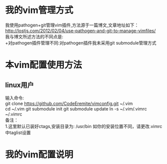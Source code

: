 # 我的vim管理方式
我使用pathogen+git管理vim插件,方法源于一篇博文,文章地址如下：  
<http://lostjs.com/2012/02/04/use-pathogen-and-git-to-manage-vimfiles/>  
我与博文所述方法的不同点是:  
+对pathogen插件管理不同:对pathogen插件我未采用git submodule管理方式  
# 本vim配置使用方法
## linux用户
输入命令:  
    git clone https://github.com/CodeEremite/vimconfig.git ~/.vim  
    cd ~/.vim
    git submodule init
    git submodule update
    ln -s ~/.vim/.vimrc ~/.vimrc  
备注：  
1.这里默认已装好ctags,安装目录为: /usr/bin   如你的安装位置不同，请更改.vimrc中taglist设置  

# 我的vim配置说明
